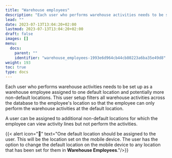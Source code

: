 ```yaml
---
title: "Warehouse employees"
description: "Each user who performs warehouse activities needs to be set up as a warehouse employee assigned to one default location and potentially more non-default locations."
lead: ""
date: 2023-07-13T13:04:20+02:00
lastmod: 2023-07-13T13:04:20+02:00
draft: false
images: []
menu:
  docs:
    parent: ""
    identifier: "warehouse_employees-1993e6d964cb44cb80223a6ba35e49d8"
weight: 193
toc: true
type: docs
---
```


Each user who performs warehouse activities needs to be set up as a warehouse employee assigned to one default location and potentially more non-default locations. 
This user setup filters all warehouse activities across the database to the employee's location so that the employee can only perform the warehouse activities at the default location. 

A user can be assigned to additional non-default locations for which the employee can view activity lines but not perform the activities.

  {{< alert icon="📝" text="One default location should be assigned to the user. This will be the location set on the mobile device. The user has the option to change the default location on the mobile device to any location that has been set for them in <b>Warehouse Employees</b>."/>}}
